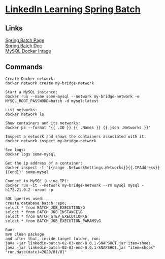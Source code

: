 # [LinkedIn Learning Spring Batch](https://www.linkedin.com/learning/spring-spring-batch)  

## Links

[Spring Batch Page](https://spring.io/projects/spring-batch)  
[Spring Batch Doc](https://docs.spring.io/spring-batch/reference/index.html)  
[MySQL Docker Image](https://hub.docker.com/_/mysql)  

## Commands

```
Create Docker network:
docker network create my-bridge-network

Start a MySQL instance:
docker run --name some-mysql --network my-bridge-network -e MYSQL_ROOT_PASSWORD=batch -d mysql:latest

List networks:
docker network ls

Show containers and its networks:
docker ps --format '{{ .ID }} {{ .Names }} {{ json .Networks }}'

Inspect a network and shows the containers associated with it:
docker network inspect my-bridge-network

See logs:
docker logs some-mysql

Get the ip address of a container:
docker inspect -f '{{range .NetworkSettings.Networks}}{{.IPAddress}}{{end}}' some-mysql

Connect to MySQL (using IP):
docker run -it --network my-bridge-network --rm mysql mysql -h172.21.0.2 -uroot -p

SQL queries used:
create database batch_repo;
select * from BATCH_JOB_EXECUTION\G
select * from BATCH_JOB_INSTANCE\G
select * from BATCH_STEP_EXECUTION\G
select * from BATCH_JOB_EXECUTION_PARAMS\G

Run:
mvn clean package
and after that, inside target folder, run:
java -jar linkedin-batch-02-03-end-0.0.1-SNAPSHOT.jar item=shoes
java -jar linkedin-batch-02-03-end-0.0.1-SNAPSHOT.jar "item=shoes" "run.date(date)=2020/01/01"
```
